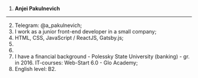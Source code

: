 1.  **Anjei Pakulnevich**
   ---
2. Telegram: @a_pakulnevich;
3. I work as a junior front-end developer in a small company;
4. HTML, CSS, JavaScript / ReactJS, Gatsby.js;
5. 
6. 
7. I have a financial background - Polessky State University (banking) - gr. in 2016. IT-courses: Web-Start 6.0 - Glo Academy; 
8. English level: B2.